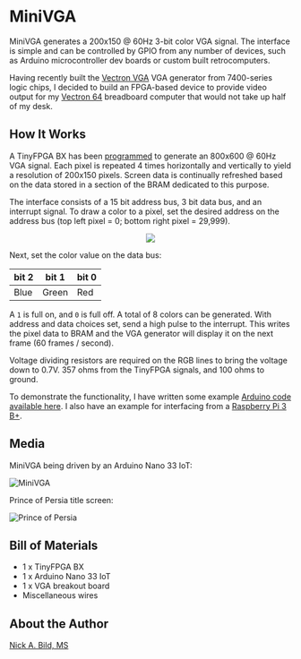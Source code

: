 # MiniVGA

MiniVGA generates a 200x150 @ 60Hz 3-bit color VGA signal.  The interface is simple and can be controlled by GPIO from any number of devices, such as Arduino microcontroller dev boards or custom built retrocomputers.

Having recently built the [Vectron VGA](https://github.com/nickbild/vectron_vga) VGA generator from 7400-series logic chips, I decided to build an FPGA-based device to provide video output for my [Vectron 64](https://github.com/nickbild/vectron_64) breadboard computer that would not take up half of my desk.

## How It Works

A TinyFPGA BX has been [programmed](https://github.com/nickbild/fpga_vga/blob/master/top.v) to generate an 800x600 @ 60Hz VGA signal.  Each pixel is repeated 4 times horizontally and vertically to yield a resolution of 200x150 pixels.  Screen data is continually refreshed based on the data stored in a section of the BRAM dedicated to this purpose.

The interface consists of a 15 bit address bus, 3 bit data bus, and an interrupt signal.  To draw a color to a pixel, set the desired address on the address bus (top left pixel = 0; bottom right pixel = 29,999).  

<p align="center">
<img src="https://raw.githubusercontent.com/nickbild/fpga_vga/master/media/pixel_numbering3.png">
</p>

Next, set the color value on the data bus:

| bit 2 | bit 1 | bit 0 |
| ----  | ----  | ----  |
| Blue   | Green  | Red  |

A `1` is full on, and `0` is full off.  A total of 8 colors can be generated.  With address and data choices set, send a high pulse to the interrupt.  This writes the pixel data to BRAM and the VGA generator will display it on the next frame (60 frames / second).

Voltage dividing resistors are required on the RGB lines to bring the voltage down to 0.7V.  357 ohms from the TinyFPGA signals, and 100 ohms to ground.

To demonstrate the functionality, I have written some example [Arduino code available here](https://github.com/nickbild/fpga_vga/blob/master/arduino_example/arduino_example.ino).  I also have an example for interfacing from a [Raspberry Pi 3 B+](https://github.com/nickbild/fpga_vga/blob/master/update_memory.py).

## Media

MiniVGA being driven by an Arduino Nano 33 IoT:

![MiniVGA](https://raw.githubusercontent.com/nickbild/fpga_vga/master/media/minivga_sm.jpg)

Prince of Persia title screen:

![Prince of Persia](https://raw.githubusercontent.com/nickbild/fpga_vga/master/media/princeofpersia_sm.jpg)

## Bill of Materials

- 1 x TinyFPGA BX
- 1 x Arduino Nano 33 IoT
- 1 x VGA breakout board
- Miscellaneous wires

## About the Author

[Nick A. Bild, MS](https://nickbild79.firebaseapp.com/#!/)
